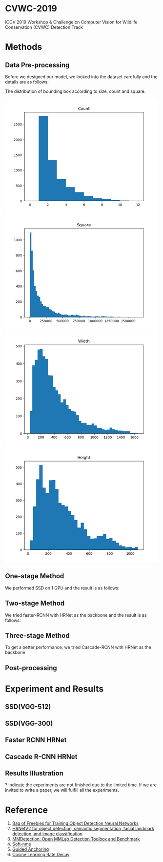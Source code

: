 # CVWC-2019
ICCV 2019 Workshop &amp; Challenge on Computer Vision for Wildlife Conservation (CVWC) Detection Track

# Methods

## Data Pre-processing
Before we designed our model, we looked into the dataset carefully and the details are as follows:

The distribution of bounding box according to size, count and square.

![Count](https://github.com/ElegantLin/CVWC-2019/blob/master/doc/count.png)
![Square](https://github.com/ElegantLin/CVWC-2019/blob/master/doc/square.png)
![Width](https://github.com/ElegantLin/CVWC-2019/blob/master/doc/width.png)
![Height](https://github.com/ElegantLin/CVWC-2019/blob/master/doc/height.png)


## One-stage Method
We performed SSD on 1 GPU and the result is as follows:

## Two-stage Method
We tried faster-RCNN with HRNet as the backbone and the result is as follows:

## Three-stage Method
To get a better performance, we tried Cascade-RCNN with HRNet as the backbone 

## Post-processing

# Experiment and Results

## SSD(VGG-512)
## SSD(VGG-300)

## Faster RCNN HRNet

## Cascade R-CNN HRNet

## Results Illustration

? indicate the experiments are not finished due to the limited time. If we are invited to write a paper, we will fulfill all the experiments.

# Reference

1. [Bag of Freebies for Training Object Detection Neural Networks](https://arxiv.org/pdf/1902.04103.pdf)
2. [HRNetV2 for object detection, semantic segmentation, facial landmark detection, and image classification](https://arxiv.org/pdf/1904.04514.pdf)
3. [MMDetection: Open MMLab Detection Toolbox and Benchmark](https://arxiv.org/pdf/1906.07155.pdf)
4. [Soft-nms]()
5. [Guided Anchoring]()
6. [Cosine Learning Rate Decay]()
